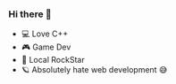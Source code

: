 ### Hi there 👋
- 💻 Love C++
- 🎮 Game Dev
- 🎸 Local RockStar
- 🪐 Absolutely hate web development 😅
  
<!--
Here are some ideas to get you started:

- 🔭 I’m currently working on ...
- 🌱 I’m currently learning ...
- 👯 I’m looking to collaborate on ...
- 🤔 I’m looking for help with ...
- 💬 Ask me about ...
- 📫 How to reach me: ...
- 😄 Pronouns: ...
- ⚡ Fun fact: ...
-->
